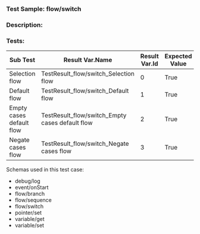 ### **Test Sample:** flow/switch
### **Description:** 

### Tests:
| Sub Test | Result Var.Name | Result Var.Id | Expected Value
| ----------- | ----------- | ----------- |----------- |
| Selection flow | TestResult_flow/switch_Selection flow | 0 | True
| Default flow | TestResult_flow/switch_Default flow | 1 | True
| Empty cases default flow | TestResult_flow/switch_Empty cases default flow | 2 | True
| Negate cases flow | TestResult_flow/switch_Negate cases flow | 3 | True

Schemas used in this test case:
- debug/log
- event/onStart
- flow/branch
- flow/sequence
- flow/switch
- pointer/set
- variable/get
- variable/set
